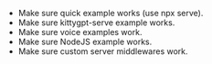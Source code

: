 - Make sure quick example works (use npx serve).
- Make sure kittygpt-serve example works.
- Make sure voice examples work.
- Make sure NodeJS example works.
- Make sure custom server middlewares work.
